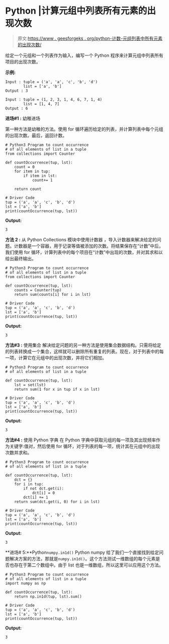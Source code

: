 # Python |计算元组中列表所有元素的出现次数

> 原文:[https://www . geesforgeks . org/python-计数-元组列表中所有元素的出现次数/](https://www.geeksforgeeks.org/python-count-occurrence-of-all-elements-of-list-in-a-tuple/)

给定一个元组和一个列表作为输入，编写一个 Python 程序来计算元组中列表所有项目的出现次数。

**示例:**

```
Input : tuple = ('a', 'a', 'c', 'b', 'd')
        list = ['a', 'b']
Output : 3 

Input : tuple = (1, 2, 3, 1, 4, 6, 7, 1, 4)
        list = [1, 4, 7]
Output : 6

```

**进场#1 :** 幼稚进场

第一种方法是幼稚的方法。使用 for 循环遍历给定的列表，并计算列表中每个元组的出现次数。最后，返回计数。

```
# Python3 Program to count occurrence 
# of all elements of list in a tuple
from collections import Counter

def countOccurrence(tup, lst):
    count = 0
    for item in tup:
        if item in lst:
            count+= 1

    return count 

# Driver Code
tup = ('a', 'a', 'c', 'b', 'd')
lst = ['a', 'b']
print(countOccurrence(tup, lst))
```

**Output:**

```
3

```

**方法 2 :** 从 Python Collections 模块中使用计数器
，导入计数器来解决给定的问题。计数器是一个容器，用于记录等值被添加的次数。将结果保存在“计数”中后，我们使用 for 循环，计算列表中的每个项目在“计数”中出现的次数，并对其求和以给出最终输出。

```
# Python3 Program to count occurrence 
# of all elements of list in a tuple
from collections import Counter

def countOccurrence(tup, lst):
    counts = Counter(tup)
    return sum(counts[i] for i in lst)

# Driver Code
tup = ('a', 'a', 'c', 'b', 'd')
lst = ['a', 'b']
print(countOccurrence(tup, lst))
```

**Output:**

```
3

```

**方法#3 :** 使用集合
解决给定问题的另一种方法是使用集合数据结构。只需将给定的列表转换成一个集合，这样就可以删除所有重复的列表。现在，对于列表中的每一项，计算它在元组中的出现次数，并将它们相加。

```
# Python3 Program to count occurrence 
# of all elements of list in a tuple

def countOccurrence(tup, lst):
    lst = set(lst)
    return sum(1 for x in tup if x in lst)

# Driver Code
tup = ('a', 'a', 'c', 'b', 'd')
lst = ['a', 'b']
print(countOccurrence(tup, lst))
```

**Output:**

```
3

```

**方法#4 :** 使用 Python 字典
在 Python 字典中获取元组的每一项及其出现频率作为关键字:值对，然后使用 for 循环，对于列表的每一项，统计其在元组中的出现次数并求和。

```
# Python3 Program to count occurrence 
# of all elements of list in a tuple

def countOccurrence(tup, lst):
    dct = {}
    for i in tup:
        if not dct.get(i):
            dct[i] = 0
        dct[i] += 1
    return sum(dct.get(i, 0) for i in lst)

# Driver Code
tup = ('a', 'a', 'c', 'b', 'd')
lst = ['a', 'b']
print(countOccurrence(tup, lst))
```

**Output:**

```
3

```

**进场# 5:**Python`numpy.in1d()`
Python numpy 给了我们一个直接找到给定问题解决方案的方法，那就是`numpy.in1d()`。这个方法测试一维数组的每个元素是否也存在于第二个数组中。由于 list 也是一维数组，所以这里可以应用这个方法。

```
# Python3 Program to count occurrence 
# of all elements of list in a tuple
import numpy as np

def countOccurrence(tup, lst):
    return np.in1d(tup, lst).sum()

# Driver Code
tup = ('a', 'a', 'c', 'b', 'd') 
lst = ['a', 'b']
print(countOccurrence(tup, lst))
```

**Output:**

```
3

```